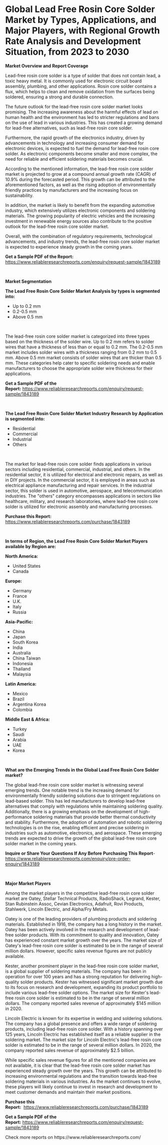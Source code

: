 <p><h1>Global Lead Free Rosin Core Solder Market by Types, Applications, and Major Players, with Regional Growth Rate Analysis and Development Situation, from 2023 to 2030</h1></p><p><strong>Market Overview and Report Coverage</strong></p>
<p><p>Lead-free rosin core solder is a type of solder that does not contain lead, a toxic heavy metal. It is commonly used for electronic circuit board assembly, plumbing, and other applications. Rosin core solder contains a flux, which helps to clean and remove oxidation from the surfaces being soldered, ensuring a strong and durable connection.</p><p>The future outlook for the lead-free rosin core solder market looks promising. The increasing awareness about the harmful effects of lead on human health and the environment has led to stricter regulations and bans on the use of lead in various industries. This has created a growing demand for lead-free alternatives, such as lead-free rosin core solder.</p><p>Furthermore, the rapid growth of the electronics industry, driven by advancements in technology and increasing consumer demand for electronic devices, is expected to fuel the demand for lead-free rosin core solder. As electronic components become smaller and more complex, the need for reliable and efficient soldering materials becomes crucial.</p><p>According to the mentioned information, the lead-free rosin core solder market is projected to grow at a compound annual growth rate (CAGR) of 10.9% during the forecasted period. This growth can be attributed to the aforementioned factors, as well as the rising adoption of environmentally friendly practices by manufacturers and the increasing focus on sustainability.</p><p>In addition, the market is likely to benefit from the expanding automotive industry, which extensively utilizes electronic components and soldering materials. The growing popularity of electric vehicles and the increasing investment in renewable energy sources also contribute to the positive outlook for the lead-free rosin core solder market.</p><p>Overall, with the combination of regulatory requirements, technological advancements, and industry trends, the lead-free rosin core solder market is expected to experience steady growth in the coming years.</p></p>
<p><strong>Get a Sample PDF of the Report:</strong> <a href="https://www.reliableresearchreports.com/enquiry/request-sample/1843189">https://www.reliableresearchreports.com/enquiry/request-sample/1843189</a></p>
<p>&nbsp;</p>
<p><strong>Market Segmentation</strong></p>
<p><strong>The Lead Free Rosin Core Solder Market Analysis by types is segmented into:</strong></p>
<p><ul><li>Up to 0.2 mm</li><li>0.2-0.5 mm</li><li>Above 0.5 mm</li></ul></p>
<p>&nbsp;</p>
<p><p>The lead-free rosin core solder market is categorized into three types based on the thickness of the solder wire. Up to 0.2 mm refers to solder wires that have a thickness of less than or equal to 0.2 mm. The 0.2-0.5 mm market includes solder wires with a thickness ranging from 0.2 mm to 0.5 mm. Above 0.5 mm market consists of solder wires that are thicker than 0.5 mm. These categories help cater to specific soldering needs and enable manufacturers to choose the appropriate solder wire thickness for their applications.</p></p>
<p><strong>Get a Sample PDF of the Report:</strong>&nbsp;<a href="https://www.reliableresearchreports.com/enquiry/request-sample/1843189">https://www.reliableresearchreports.com/enquiry/request-sample/1843189</a></p>
<p>&nbsp;</p>
<p><strong>The Lead Free Rosin Core Solder Market Industry Research by Application is segmented into:</strong></p>
<p><ul><li>Residential</li><li>Commercial</li><li>Industrial</li><li>Others</li></ul></p>
<p>&nbsp;</p>
<p><p>The market for lead-free rosin core solder finds applications in various sectors including residential, commercial, industrial, and others. In the residential sector, it is utilized for electrical and electronic repairs, as well as in DIY projects. In the commercial sector, it is employed in areas such as electrical appliance manufacturing and repair services. In the industrial sector, this solder is used in automotive, aerospace, and telecommunication industries. The "others" category encompasses applications in sectors like healthcare, military, and research laboratories, where lead-free rosin core solder is utilized for electronic assembly and manufacturing processes.</p></p>
<p><strong>Purchase this Report:</strong>&nbsp; <a href="https://www.reliableresearchreports.com/purchase/1843189">https://www.reliableresearchreports.com/purchase/1843189</a></p>
<p>&nbsp;</p>
<p><strong>In terms of Region, the Lead Free Rosin Core Solder Market Players available by Region are:</strong></p>
<p>
    <p> <strong> North America: </strong>
        <ul>
            <li>United States</li>
            <li>Canada</li>
        </ul>
        </p> 
    <p> <strong> Europe: </strong>
        <ul>
            <li>Germany</li>
            <li>France</li>
            <li>U.K.</li>
            <li>Italy</li>
            <li>Russia</li>
        </ul>
        </p> 
    <p> <strong> Asia-Pacific: </strong>
        <ul>
            <li>China</li>
            <li>Japan</li>
            <li>South Korea</li>
            <li>India</li>
            <li>Australia</li>
            <li>China Taiwan</li>
            <li>Indonesia</li>
            <li>Thailand</li>
            <li>Malaysia</li>
        </ul>
        </p> 
    <p> <strong> Latin America: </strong>
        <ul>
            <li>Mexico</li>
            <li>Brazil</li>
            <li>Argentina Korea</li>
            <li>Colombia</li>
        </ul>
        </p> 
    <p> <strong> Middle East & Africa: </strong>
        <ul>
            <li>Turkey</li>
            <li>Saudi</li>
            <li>Arabia</li>
            <li>UAE</li>
            <li>Korea</li>
        </ul>
    </p>
    </p>
<p>&nbsp;</p>
<p><strong>What are the Emerging Trends in the Global Lead Free Rosin Core Solder market?</strong></p>
<p><p>The global lead-free rosin core solder market is witnessing several emerging trends. One notable trend is the increasing demand for environmentally friendly soldering solutions due to stringent regulations on lead-based solder. This has led manufacturers to develop lead-free alternatives that comply with regulations while maintaining soldering quality. Additionally, there is a growing emphasis on the development of high-performance soldering materials that provide better thermal conductivity and stability. Furthermore, the adoption of automation and robotic soldering technologies is on the rise, enabling efficient and precise soldering in industries such as automotive, electronics, and aerospace. These emerging trends are expected to drive the growth of the global lead-free rosin core solder market in the coming years.</p></p>
<p><strong>Inquire or Share Your Questions If Any Before Purchasing This Report</strong>- <a href="https://www.reliableresearchreports.com/enquiry/pre-order-enquiry/1843189">https://www.reliableresearchreports.com/enquiry/pre-order-enquiry/1843189</a></p>
<p>&nbsp;</p>
<p><strong>Major Market Players</strong></p>
<p><p>Among the market players in the competitive lead-free rosin core solder market are Oatey, Stellar Technical Products, RadioShack, Legrand, Kester, Stan Rubinstein Assoc, Cevian Electronics, Adafruit, Rovi Products, Stahlwerk, Lincoln Electric, and Alpha/Fry Metals. </p><p>Oatey is one of the leading providers of plumbing products and soldering materials. Established in 1916, the company has a long history in the market. Oatey has been actively involved in the research and development of lead-free solder products. With its commitment to quality and innovation, Oatey has experienced constant market growth over the years. The market size of Oatey's lead-free rosin core solder is estimated to be in the range of several million dollars. However, specific sales revenue figures are not publicly available.</p><p>Kester, another prominent player in the lead-free rosin core solder market, is a global supplier of soldering materials. The company has been in operation for over 100 years and has a strong reputation for delivering high-quality solder products. Kester has witnessed significant market growth due to its focus on research and development, expanding its product portfolio to include various lead-free solder options. The market size for Kester's lead-free rosin core solder is estimated to be in the range of several million dollars. The company reported sales revenue of approximately $145 million in 2020.</p><p>Lincoln Electric is known for its expertise in welding and soldering solutions. The company has a global presence and offers a wide range of soldering products, including lead-free rosin core solder. With a history spanning over 125 years, Lincoln Electric has established itself as a reliable supplier in the soldering market. The market size for Lincoln Electric's lead-free rosin core solder is estimated to be in the range of several million dollars. In 2020, the company reported sales revenue of approximately $2.5 billion.</p><p>While specific sales revenue figures for all the mentioned companies are not available, it is clear that the lead-free rosin core solder market has experienced steady growth over the years. This growth can be attributed to increasing environmental regulations and the transition towards lead-free soldering materials in various industries. As the market continues to evolve, these players will likely continue to invest in research and development to meet customer demands and maintain their market positions.</p></p>
<p><strong>Purchase this Report:</strong>&nbsp;&nbsp;<a href="https://www.reliableresearchreports.com/purchase/1843189">https://www.reliableresearchreports.com/purchase/1843189</a></p>
<p></p>
<p><strong>Get a Sample PDF of the Report:</strong>&nbsp;<a href="https://www.reliableresearchreports.com/enquiry/request-sample/1843189">https://www.reliableresearchreports.com/enquiry/request-sample/1843189</a></p>
<p>Check more reports on https://www.reliableresearchreports.com/</p>